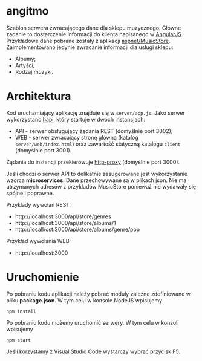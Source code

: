 # angitmo

Szablon serwera zwracającego dane dla sklepu muzycznego. Główne zadanie to dostarczenie informacji do klienta napisanego w [AngularJS](https://angularjs.org/). 
Przykładowe dane pobrane zostały z aplikacji [aspnet/MusicStore](https://github.com/aspnet/MusicStore/blob/master/src/MusicStore/Models/SampleData.cs). Zaimplementowano
jedynie zwracanie informacji dla usługi sklepu:

* Albumy;
* Artyści;
* Rodzaj muzyki.

# Architektura

Kod uruchamiający aplikację znajduje się w `server/app.js`. Jako serwer wykorzystano [hapi](http://hapijs.com/), który startuje w dwóch instancjach:

* API - serwer obsługujący żądania REST (domyślnie port 3002);
* WEB - serwer zwracający stronę główną (katalog `server/web/index.html`) oraz zawartość statyczną katalogu `client` (domyślnie port 3001).

Żądania do instancji przekierowuje [http-proxy](https://github.com/nodejitsu/node-http-proxy) (domyślnie port 3000).

Jeśli chodzi o serwer API to delikatnie zasugerowane jest wykorzystanie wzorca **microservices**. Dane przechowywane są w plikach json. 
Nie ma utrzymanych adresów z przykładów MusicStore ponieważ nie wydawały się spójne i poprawne.

Przykłady wywołań REST:

* http://localhost:3000/api/store/genres
* http://localhost:3000/api/store/albums/1
* http://localhost:3000/api/store/albums/genre/pop

Przykład wywołania WEB:

* http://localhost:3000 

# Uruchomienie

Po pobraniu kodu aplikacji należy pobrać moduły zależne zdefiniowane w pliku **package.json**. W tym celu w konsole NodeJS wpisujemy

```
npm install
```

Po pobraniu kodu możemy uruchomić serwery. W tym celu w konsoli wpisujemy

```
npm start
```

Jeśli korzystamy z Visual Studio Code wystarczy wybrać przycisk F5.